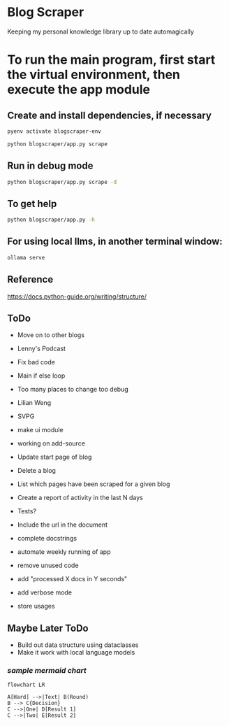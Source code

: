 # Blog Scraper

Keeping my personal knowledge library up to date automagically

# To run the main program, first start the virtual environment, then execute the app module
## Create and install dependencies, if necessary
```sh
pyenv activate blogscraper-env
```
```sh
python blogscraper/app.py scrape
```
## Run in debug mode
```sh
python blogscraper/app.py scrape -d
```
## To get help
```sh
python blogscraper/app.py -h
```
## For using local llms, in another terminal window:
```sh
ollama serve
```


## Reference
https://docs.python-guide.org/writing/structure/

## ToDo
* Move on to other blogs
 * Lenny's Podcast
 * Fix bad code
  * Main if else loop
  * Too many places to change too debug
 * Lilian Weng
 * SVPG

* make ui module
 * working on add-source
 * Update start page of blog
 * Delete a blog
 * List which pages have been scraped for a given blog
 * Create a report of activity in the last N days

* Tests?
* Include the url in the document
* complete docstrings
* automate weekly running of app
* remove unused code
* add "processed X docs in Y seconds"
* add verbose mode
* store usages

## Maybe Later ToDo
* Build out data structure using dataclasses
* Make it work with local language models


### _sample mermaid chart_
```mermaid
flowchart LR

A[Hard] -->|Text| B(Round)
B --> C{Decision}
C -->|One| D[Result 1]
C -->|Two| E[Result 2]
```